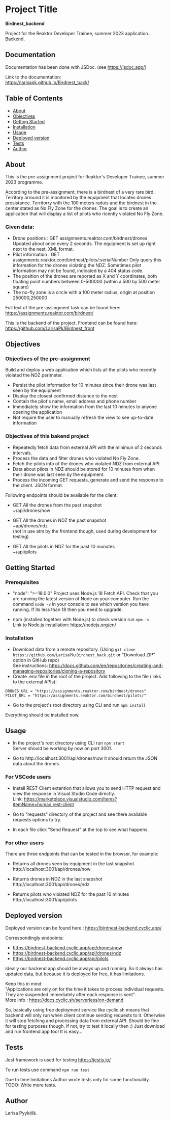 # Project Title

**Birdnest_backend**

Project for the Reaktor Developer Trainee, summer 2023 application. Backend.

## Documentation

Documentation has been done with JSDoc. (see https://jsdoc.app/)<br />

Link to the documentation:<br />
https://larisapk.github.io/Birdnest_back/

## Table of Contents

- [About](#about)
- [Objectives](#objectives)
- [Getting Started](#getting_started)
- [Installation](#installing)
- [Usage](#usage)
- [Deployed version](#deployed)
- [Tests](#tests)
- [Author](#author)

## About

This is the pre-assignment project for Reaktor's Developer Trainee, summer 2023 programme.

According to the pre-assignment, there is a birdnest of a very rare bird. Territory arround it is monitored by the equipment that locates drones presistance. Territorry with the 100 meters raduis and the birdnest in the center stated as No Fly Zone for the drones. The goal is to create an application that will display a list of pilots who ricently violated No Fly Zone.

### Given data:

- Drone positions : GET assignments.reaktor.com/birdnest/drones
  Updated about once every 2 seconds. The equipment is set up right next to the nest. XML format.
- Pilot information : GET assignments.reaktor.com/birdnest/pilots/:serialNumber
  Only query this information for the drones violating the NDZ. Sometimes pilot information may not be found, indicated by a 404 status code.
- The position of the drones are reported as X and Y coordinates, both floating point numbers between 0-500000 (within a 500 by 500 meter square)
- The no-fly zone is a circle with a 100 meter radius, origin at position 250000,250000

Full text of the pre-assingment task can be found here: https://assignments.reaktor.com/birdnest/

This is the backend of the project.
Frontend can be found here: https://github.com/LarisaPk/Birdnest_front

## Objectives

### Objectives of the pre-assignment

Build and deploy a web application which lists all the pilots who recently violated the NDZ perimeter.

- Persist the pilot information for 10 minutes since their drone was last seen by the equipment
- Display the closest confirmed distance to the nest
- Contain the pilot's name, email address and phone number
- Immediately show the information from the last 10 minutes to anyone opening the application
- Not require the user to manually refresh the view to see up-to-date information

### Objectives of this bakend project

- Repeatedly fetch data from external API with the minimun of 2 seconds intervals.
- Process the data and filter drones who violated No Fly Zone.
- Fetch the pilots info of the drones who violated NDZ from external API.
- Data about pilots in NDZ should be stored for 10 minutes from when their drone was last seen by the equipment.
- Process the incoming GET requests, generate and send the response to the client. JSON format.

Following endpoints should be available for the client:<br />

- GET All the drones from the past snapshot<br />
  ~/api/drones/now

- GET All the drones in NDZ the past snapshot<br />
  ~api/drones/ndz<br />
  (not in use atm by the frontend though, used during development for testing)

- GET All the pilots in NDZ for the past 10 munutes<br />
  ~/api/pilots

## Getting Started

### Prerequisites

- "node": ">=18.0.0"
  Project uses Node.js 18 Fetch API.
  Check that you are running the latest version of Node on your computer. Run the command `node -v` in your console to see which version you have running. If its less than 18 then you need to upgrade.

- npm (installed together with Node.js) to check version run `npm -v`<br />
  Link to Node.js installation: https://nodejs.org/en/

### Installation

- Download data from a remote repository. (Using `git clone https://github.com/LarisaPk/Birdnest_back.git` or "Download ZIP" option in GitHub repo)<br />
  See instructions: https://docs.github.com/en/repositories/creating-and-managing-repositories/cloning-a-repository<br />
- Create .env file in the root of the project. Add following to the file (links to the external APIs):

```
DRONES_URL = "https://assignments.reaktor.com/birdnest/drones"
PILOT_URL = "https://assignments.reaktor.com/birdnest/pilots/"
```

- Go to the project's root directory using CLI and run `npm install`

Everything should be installed now.

## Usage

- In the project's root directory using CLI run `npm start`<br />
  Server should be working by now on port 3001.

- Go to http://localhost:3001/api/drones/now it should return the JSON data about the drones

### For VSCode users

- Install REST Client extention that allows you to send HTTP request and view the response in Visual Studio Code directly.<br />
  Link: https://marketplace.visualstudio.com/items?itemName=humao.rest-client

- Go to "requests" directory of the project and see there available requests options to try.<br />
- In each file click "Send Request" at the top to see what happens.

### For other users

There are three endpoints that can be tested in the browser, for example:

- Returns all drones seen by equipment in the last snapshot<br />
  http://localhost:3001/api/drones/now

- Returns drones in NDZ in the last snapshot<br />
  http://localhost:3001/api/drones/ndz

- Returns pilots who violated NDZ for the past 10 minutes<br />
  http://localhost:3001/api/pilots

## Deployed version

Deployed version can be found here : https://birdnest-backend.cyclic.app/<br />

Correspondingly endpoints:

- https://birdnest-backend.cyclic.app/api/drones/now
- https://birdnest-backend.cyclic.app/api/drones/ndz
- https://birdnest-backend.cyclic.app/api/pilots

Ideally our backend app should be always up and running. So it always has updated data, but because it is deployed for free, it has limitations.

Keep this in mind:<br />
"Applications are only on for the time it takes to process individual requests. They are suspended immediately after each response is sent".<br />
More info : https://docs.cyclic.sh/serverless/on-demand<br />

So, basically using free deployment service like cyclic.sh means that backend will only run when client continue sending requests to it. Otherwise it will stop fetching and processing data from external API. Should be fine for testing purposes though. If not, try to test it locally then :) Just download and run frontend app too! It is easy...

## Tests

Jest framework is used for testing https://jestjs.io/

To run tests use command `npm run test`<br />

Due to time limitations Author wrote tests only for some functionality.<br />
TODO: Write more tests.

## Author

Larisa Pyykölä.
